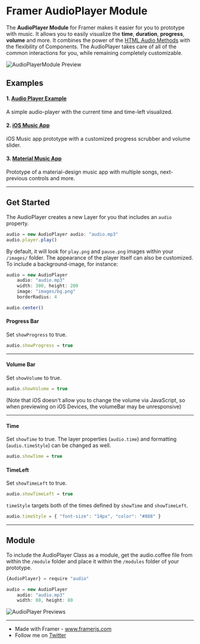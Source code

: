 # Framer AudioPlayer Module
The **AudioPlayer Module** for Framer makes it easier for you to prototype with music. It allows you to easily visualize the **time**, **duration**, **progress**, **volume** and more. It combines the power of the [HTML Audio Methods](http://www.w3schools.com/tags/ref_av_dom.asp) with the flexibility of Components. The AudioPlayer takes care of all of the common interactions for you, while remaining completely customizable. 

![AudioPlayerModule Preview](http://cl.ly/b4ly/audio-github.png)


## Examples
#### 1. [Audio Player Example](http://share.framerjs.com/6nbgnpqlfmpi/)
A simple audio-player with the current time and time-left visualized.

#### 2. [iOS Music App](http://share.framerjs.com/pdh9twa91amo/)
iOS Music app prototype with a customized progress scrubber and volume slider.

#### 3. [Material Music App](http://share.framerjs.com/kjmkhlf36pzo/)
Prototype of a material-design music app with multiple songs, next-previous controls and more.

---

## Get Started

The AudioPlayer creates a new Layer for you that includes an `audio` property. 

```javascript
audio = new AudioPlayer audio: "audio.mp3"
audio.player.play()
```

By default, it will look for `play.png` and `pause.png` images within your `/images/` folder. The appearance of the player itself can also be customized. To include a background-image, for instance:

```javascript
audio = new AudioPlayer 
	audio: "audio.mp3"
	width: 300, height: 200
	image: "images/bg.png"
	borderRadius: 4

audio.center()
```


#### Progress Bar
Set `showProgress` to true. 
```javascript
audio.showProgress = true
```
---

#### Volume Bar
Set `showVolume` to true. 
```javascript
audio.showVolume = true
```

(Note that iOS doesn't allow you to change the volume via JavaScript, so when previewing on iOS Devices, the volumeBar may be unresponsive)

---

#### Time
Set `showTime` to true. The layer properties (`audio.time`) and formatting (`audio.timeStyle`) can be changed as well.
```javascript
audio.showTime = true
```

#### TimeLeft
Set `showTimeLeft` to true. 
```javascript
audio.showTimeLeft = true
```

`timeStyle` targets both of the times defined by `showTime` and `showTimeLeft`.
```javascript
audio.timeStyle = { "font-size": "14px", "color": "#888" }
```
---

## Module
To include the AudioPlayer Class as a module, get the audio.coffee file from within the `/module` folder and place it within the `/modules` folder of your prototype. 

```javascript
{AudioPlayer} = require "audio"

audio = new AudioPlayer 
	audio: "audio.mp3"
	width: 80, height: 80
```

![AudioPlayer Previews](http://cl.ly/aFrl/playerPreviews.png)

---

- Made with Framer - www.framerjs.com
- Follow me on [Twitter](https://twitter.com/benjaminnathan/)
